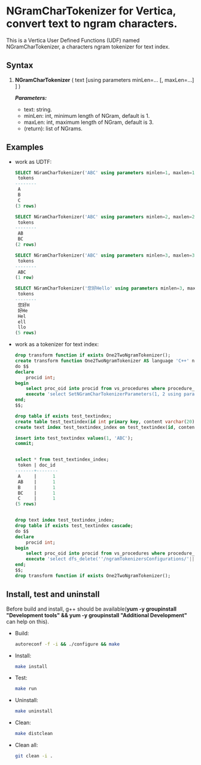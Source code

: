 # NGramCharTokenizer for Vertica, convert text to ngram characters.

This is a Vertica User Defined Functions (UDF) named NGramCharTokenizer, a characters ngram tokenizer for text index.

## Syntax

1. **NGramCharTokenizer** ( text [using parameters minLen=... [, maxLen=...] ] )

   ***Parameters:***
   
   * text: string.
   * minLen: int, minimum length of NGram, default is 1.
   * maxLen: int, maximum length of NGram, default is 3.
   * (return): list of NGrams.


## Examples


- work as UDTF:
  
  ```SQL
  SELECT NGramCharTokenizer('ABC' using parameters minlen=1, maxlen=1) as tokens;
   tokens
  --------
   A
   B
   C
  (3 rows)
  
  SELECT NGramCharTokenizer('ABC' using parameters minlen=2, maxlen=2) as tokens;
   tokens
  --------
   AB
   BC
  (2 rows)
  
  SELECT NGramCharTokenizer('ABC' using parameters minlen=3, maxlen=3) as tokens;
   tokens
  --------
   ABC
  (1 row)
  
  SELECT NGramCharTokenizer('您好Hello' using parameters minlen=3, maxlen=3) as tokens;
   tokens
  --------
   您好H
   好He
   Hel
   ell
   llo
  (5 rows)
  ```
  
- work as a tokenizer for text index:
  ```SQL
  drop transform function if exists One2TwoNgramTokenizer();
  create transform function One2TwoNgramTokenizer AS language 'C++' name 'NGramCharTokenizerFactory' library ngramchar fenced;
  do $$
  declare
      procid int;
  begin
      select proc_oid into procid from vs_procedures where procedure_name = 'One2TwoNgramTokenizer';
      execute 'select SetNGramCharTokenizerParameters(1, 2 using parameters proc_oid='''||procid||''')';
  end;
  $$;
  
  drop table if exists test_textindex;
  create table test_textindex(id int primary key, content varchar(20)) order by id segmented by hash(id) all nodes ksafe;
  create text index test_textindex_index on test_textindex(id, content) stemmer none tokenizer One2TwoNgramTokenizer(varchar(20));
  
  insert into test_textindex values(1, 'ABC');
  commit;
  
  
  select * from test_textindex_index;
   token | doc_id
  -------+--------
   A     |      1
   AB    |      1
   B     |      1
   BC    |      1
   C     |      1
  (5 rows)
  
  
  drop text index test_textindex_index;
  drop table if exists test_textindex cascade;
  do $$
  declare
      procid int;
  begin
      select proc_oid into procid from vs_procedures where procedure_name = 'One2TwoNgramTokenizer';
      execute 'select dfs_delete(''/ngramTokenizersConfigurations/'||procid||''', true)';
  end;
  $$;
  drop transform function if exists One2TwoNgramTokenizer();
  ```

## Install, test and uninstall

Before build and install, g++ should be available(**yum -y groupinstall "Development tools" && yum -y groupinstall "Additional Development"** can help on this).

 * Build: 

   ```bash
   autoreconf -f -i && ./configure && make
   ```

 * Install: 

   ```bash
   make install
   ```

 * Test: 

   ```bash
   make run
   ```

 * Uninstall: 

   ```bash
   make uninstall
   ```

 * Clean: 

   ```bash
   make distclean
   ```

 * Clean all: 

   ```bash
   git clean -i .
   ```
